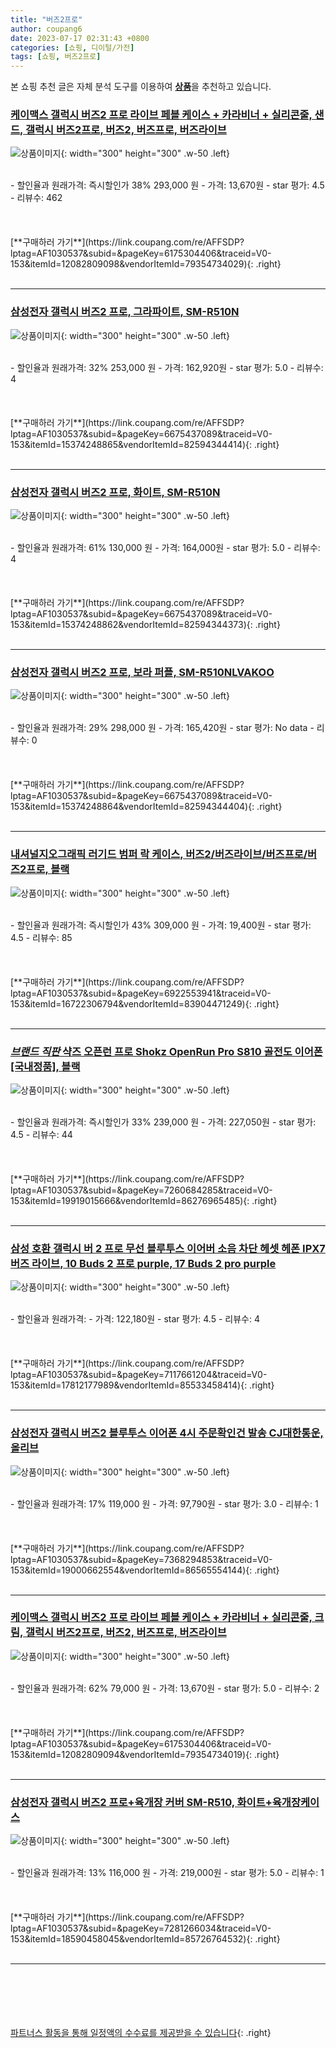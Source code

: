 ```yaml
---
title: "버즈2프로"
author: coupang6
date: 2023-07-17 02:31:43 +0800
categories: [쇼핑, 디이털/가전]
tags: [쇼핑, 버즈2프로]
---
```


본 쇼핑 추천 글은 자체 분석 도구를 이용하여 [**상품**](https://link.coupang.com/a/bao1ui)을 추천하고 있습니다.

### [케이맥스 갤럭시 버즈2 프로 라이브 페블 케이스 + 카라비너 + 실리콘줄, 샌드, 갤럭시 버즈2프로, 버즈2, 버즈프로, 버즈라이브](https://link.coupang.com/re/AFFSDP?lptag=AF1030537&subid=&pageKey=6175304406&traceid=V0-153&itemId=12082809098&vendorItemId=79354734029)

![상품이미지](https://thumbnail9.coupangcdn.com/thumbnails/remote/230x230ex/image/vendor_inventory/8f75/fcc36b0fc246574ca75c6faaf6d392d26ed3e3bebe909d1920d36b7fef82.jpg){: width="300" height="300" .w-50 .left}


<br>
- 할인율과 원래가격: 즉시할인가 38%  293,000   원
- 가격: 13,670원
- star 평가: 4.5
- 리뷰수: 462
<br>
<br>
<br>
<br>
[**구매하러 가기**](https://link.coupang.com/re/AFFSDP?lptag=AF1030537&subid=&pageKey=6175304406&traceid=V0-153&itemId=12082809098&vendorItemId=79354734029){: .right}
<br>
<br>

---

### [삼성전자 갤럭시 버즈2 프로, 그라파이트, SM-R510N](https://link.coupang.com/re/AFFSDP?lptag=AF1030537&subid=&pageKey=6675437089&traceid=V0-153&itemId=15374248865&vendorItemId=82594344414)

![상품이미지](https://thumbnail6.coupangcdn.com/thumbnails/remote/230x230ex/image/retail/images/7786577688306597-fdefdcba-c8c0-444c-9ed9-63ca7abef9bb.jpg){: width="300" height="300" .w-50 .left}


<br>
- 할인율과 원래가격: 32%  253,000   원
- 가격: 162,920원
- star 평가: 5.0
- 리뷰수: 4
<br>
<br>
<br>
<br>
[**구매하러 가기**](https://link.coupang.com/re/AFFSDP?lptag=AF1030537&subid=&pageKey=6675437089&traceid=V0-153&itemId=15374248865&vendorItemId=82594344414){: .right}
<br>
<br>

---

### [삼성전자 갤럭시 버즈2 프로, 화이트, SM-R510N](https://link.coupang.com/re/AFFSDP?lptag=AF1030537&subid=&pageKey=6675437089&traceid=V0-153&itemId=15374248862&vendorItemId=82594344373)

![상품이미지](https://thumbnail8.coupangcdn.com/thumbnails/remote/230x230ex/image/retail/images/8223572746221954-602ca16b-0584-4be0-b681-91e130fe8191.jpg){: width="300" height="300" .w-50 .left}


<br>
- 할인율과 원래가격: 61%  130,000   원
- 가격: 164,000원
- star 평가: 5.0
- 리뷰수: 4
<br>
<br>
<br>
<br>
[**구매하러 가기**](https://link.coupang.com/re/AFFSDP?lptag=AF1030537&subid=&pageKey=6675437089&traceid=V0-153&itemId=15374248862&vendorItemId=82594344373){: .right}
<br>
<br>

---

### [삼성전자 갤럭시 버즈2 프로, 보라 퍼플, SM-R510NLVAKOO](https://link.coupang.com/re/AFFSDP?lptag=AF1030537&subid=&pageKey=6675437089&traceid=V0-153&itemId=15374248864&vendorItemId=82594344404)

![상품이미지](https://thumbnail9.coupangcdn.com/thumbnails/remote/230x230ex/image/retail/images/8223937456890789-4a625532-1563-4074-a882-29d2e7bb2372.jpg){: width="300" height="300" .w-50 .left}


<br>
- 할인율과 원래가격: 29%  298,000   원
- 가격: 165,420원
- star 평가: No data
- 리뷰수: 0
<br>
<br>
<br>
<br>
[**구매하러 가기**](https://link.coupang.com/re/AFFSDP?lptag=AF1030537&subid=&pageKey=6675437089&traceid=V0-153&itemId=15374248864&vendorItemId=82594344404){: .right}
<br>
<br>

---

### [내셔널지오그래픽 러기드 범퍼 락 케이스, 버즈2/버즈라이브/버즈프로/버즈2프로, 블랙](https://link.coupang.com/re/AFFSDP?lptag=AF1030537&subid=&pageKey=6922553941&traceid=V0-153&itemId=16722306794&vendorItemId=83904471249)

![상품이미지](https://thumbnail10.coupangcdn.com/thumbnails/remote/230x230ex/image/rs_quotation_api/dq32fupr/19fbf9f6b7e1476bb4a058b88be80db0.jpg){: width="300" height="300" .w-50 .left}


<br>
- 할인율과 원래가격: 즉시할인가 43%  309,000   원
- 가격: 19,400원
- star 평가: 4.5
- 리뷰수: 85
<br>
<br>
<br>
<br>
[**구매하러 가기**](https://link.coupang.com/re/AFFSDP?lptag=AF1030537&subid=&pageKey=6922553941&traceid=V0-153&itemId=16722306794&vendorItemId=83904471249){: .right}
<br>
<br>

---

### [*브랜드 직판* 샥즈 오픈런 프로 Shokz OpenRun Pro S810 골전도 이어폰 [국내정품], 블랙](https://link.coupang.com/re/AFFSDP?lptag=AF1030537&subid=&pageKey=7260684285&traceid=V0-153&itemId=19919015666&vendorItemId=86276965485)

![상품이미지](https://thumbnail6.coupangcdn.com/thumbnails/remote/230x230ex/image/vendor_inventory/11e6/6a29d9031f0bcaddf32fbc4963320a002c04ae84d2c19f9e1d6025a02615.jpg){: width="300" height="300" .w-50 .left}


<br>
- 할인율과 원래가격: 즉시할인가 33%  239,000   원
- 가격: 227,050원
- star 평가: 4.5
- 리뷰수: 44
<br>
<br>
<br>
<br>
[**구매하러 가기**](https://link.coupang.com/re/AFFSDP?lptag=AF1030537&subid=&pageKey=7260684285&traceid=V0-153&itemId=19919015666&vendorItemId=86276965485){: .right}
<br>
<br>

---

### [삼성 호환 갤럭시 버 2 프로 무선 블루투스 이어버 소음 차단 헤셋 헤폰 IPX7 버즈 라이브, 10 Buds 2 프로 purple, 17 Buds 2 pro purple](https://link.coupang.com/re/AFFSDP?lptag=AF1030537&subid=&pageKey=7117661204&traceid=V0-153&itemId=17812177989&vendorItemId=85533458414)

![상품이미지](https://thumbnail10.coupangcdn.com/thumbnails/remote/230x230ex/image/vendor_inventory/0d32/a8da9db73a24b7c9b59980677fc42c86613b8ccddcb731bbd8699a70b518.jpg){: width="300" height="300" .w-50 .left}


<br>
- 할인율과 원래가격: 
- 가격: 122,180원
- star 평가: 4.5
- 리뷰수: 4
<br>
<br>
<br>
<br>
[**구매하러 가기**](https://link.coupang.com/re/AFFSDP?lptag=AF1030537&subid=&pageKey=7117661204&traceid=V0-153&itemId=17812177989&vendorItemId=85533458414){: .right}
<br>
<br>

---

### [삼성전자 갤럭시 버즈2 블루투스 이어폰 4시 주문확인건 발송 CJ대한통운, 올리브](https://link.coupang.com/re/AFFSDP?lptag=AF1030537&subid=&pageKey=7368294853&traceid=V0-153&itemId=19000662554&vendorItemId=86565554144)

![상품이미지](https://thumbnail6.coupangcdn.com/thumbnails/remote/230x230ex/image/vendor_inventory/ab95/757c9a2bec32c2262781323ead5fd35477e4707d02e88c0ec1b229f56120.jpg){: width="300" height="300" .w-50 .left}


<br>
- 할인율과 원래가격: 17%  119,000   원
- 가격: 97,790원
- star 평가: 3.0
- 리뷰수: 1
<br>
<br>
<br>
<br>
[**구매하러 가기**](https://link.coupang.com/re/AFFSDP?lptag=AF1030537&subid=&pageKey=7368294853&traceid=V0-153&itemId=19000662554&vendorItemId=86565554144){: .right}
<br>
<br>

---

### [케이맥스 갤럭시 버즈2 프로 라이브 페블 케이스 + 카라비너 + 실리콘줄, 크림, 갤럭시 버즈2프로, 버즈2, 버즈프로, 버즈라이브](https://link.coupang.com/re/AFFSDP?lptag=AF1030537&subid=&pageKey=6175304406&traceid=V0-153&itemId=12082809094&vendorItemId=79354734019)

![상품이미지](https://thumbnail8.coupangcdn.com/thumbnails/remote/230x230ex/image/vendor_inventory/d4e5/64ae2d73240b3af354ceb81d7fb8fb564fc7b41764272884358995d37597.jpg){: width="300" height="300" .w-50 .left}


<br>
- 할인율과 원래가격: 62%  79,000   원
- 가격: 13,670원
- star 평가: 5.0
- 리뷰수: 2
<br>
<br>
<br>
<br>
[**구매하러 가기**](https://link.coupang.com/re/AFFSDP?lptag=AF1030537&subid=&pageKey=6175304406&traceid=V0-153&itemId=12082809094&vendorItemId=79354734019){: .right}
<br>
<br>

---

### [삼성전자 갤럭시 버즈2 프로+육개장 커버 SM-R510, 화이트+육개장케이스](https://link.coupang.com/re/AFFSDP?lptag=AF1030537&subid=&pageKey=7281266034&traceid=V0-153&itemId=18590458045&vendorItemId=85726764532)

![상품이미지](https://thumbnail6.coupangcdn.com/thumbnails/remote/230x230ex/image/vendor_inventory/2754/f21eb20004ab359e5fb94162f7ea3135e364e96afb74c328eaa378c1b608.jpg){: width="300" height="300" .w-50 .left}


<br>
- 할인율과 원래가격: 13%  116,000   원
- 가격: 219,000원
- star 평가: 5.0
- 리뷰수: 1
<br>
<br>
<br>
<br>
[**구매하러 가기**](https://link.coupang.com/re/AFFSDP?lptag=AF1030537&subid=&pageKey=7281266034&traceid=V0-153&itemId=18590458045&vendorItemId=85726764532){: .right}
<br>
<br>

---
<br><br><br><br><br> [파트너스 활동을 통해 일정액의 수수료를 제공받을 수 있습니다](https://link.coupang.com/a/bao1ui){: .right}